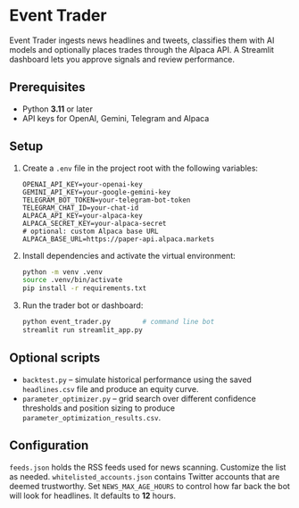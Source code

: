 # Event Trader

Event Trader ingests news headlines and tweets, classifies them with AI models
and optionally places trades through the Alpaca API. A Streamlit dashboard lets
you approve signals and review performance.

## Prerequisites

- Python **3.11** or later
- API keys for OpenAI, Gemini, Telegram and Alpaca

## Setup

1. Create a `.env` file in the project root with the following variables:

   ```env
   OPENAI_API_KEY=your-openai-key
   GEMINI_API_KEY=your-google-gemini-key
   TELEGRAM_BOT_TOKEN=your-telegram-bot-token
   TELEGRAM_CHAT_ID=your-chat-id
   ALPACA_API_KEY=your-alpaca-key
   ALPACA_SECRET_KEY=your-alpaca-secret
   # optional: custom Alpaca base URL
   ALPACA_BASE_URL=https://paper-api.alpaca.markets
   ```

2. Install dependencies and activate the virtual environment:

   ```bash
   python -m venv .venv
   source .venv/bin/activate
   pip install -r requirements.txt
   ```

3. Run the trader bot or dashboard:

   ```bash
   python event_trader.py        # command line bot
   streamlit run streamlit_app.py
   ```

## Optional scripts

- `backtest.py` – simulate historical performance using the saved
  `headlines.csv` file and produce an equity curve.
- `parameter_optimizer.py` – grid search over different confidence thresholds
  and position sizing to produce `parameter_optimization_results.csv`.

## Configuration

`feeds.json` holds the RSS feeds used for news scanning. Customize the list as
needed. `whitelisted_accounts.json` contains Twitter accounts that are deemed
trustworthy. Set `NEWS_MAX_AGE_HOURS` to control how far back the bot will look
for headlines. It defaults to **12** hours.

